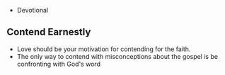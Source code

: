 - Devotional
## Contend Earnestly
- Love should be your motivation for contending for the faith.
- The only way to contend with misconceptions about the gospel is be confronting with God's word